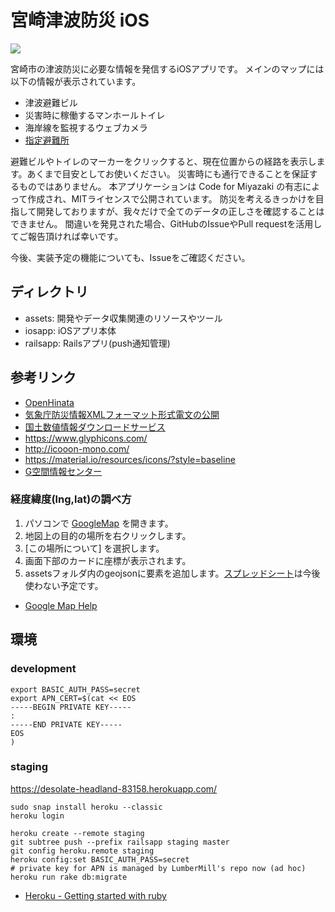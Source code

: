 # 宮崎津波防災 iOS

![](https://github.com/codeformiyazaki/m-tsunami-ios/workflows/CI/badge.svg)

宮崎市の津波防災に必要な情報を発信するiOSアプリです。
メインのマップには以下の情報が表示されています。

- 津波避難ビル
- 災害時に稼働するマンホールトイレ
- 海岸線を監視するウェブカメラ
- [指定避難所](https://www.geospatial.jp/ckan/dataset/hinanbasho/resource/b2b56005-9c68-432c-8fa8-6cb312459a08)

避難ビルやトイレのマーカーをクリックすると、現在位置からの経路を表示します。あくまで目安としてお使いください。
災害時にも通行できることを保証するものではありません。
本アプリケーションは Code for Miyazaki の有志によって作成され、MITライセンスで公開されています。
防災を考えるきっかけを目指して開発しておりますが、我々だけで全てのデータの正しさを確認することはできません。
間違いを発見された場合、GitHubのIssueやPull requestを活用してご報告頂ければ幸いです。

今後、実装予定の機能についても、Issueをご確認ください。

## ディレクトリ
- assets: 開発やデータ収集関連のリソースやツール
- iosapp: iOSアプリ本体
- railsapp: Railsアプリ(push通知管理)

## 参考リンク

- [OpenHinata](https://kenzkenz.xsrv.jp/aaa)
- [気象庁防災情報XMLフォーマット形式電文の公開](http://xml.kishou.go.jp/xmlpull.html)
- [国土数値情報ダウンロードサービス](http://nlftp.mlit.go.jp/ksj/)
- https://www.glyphicons.com/
- http://icooon-mono.com/
- https://material.io/resources/icons/?style=baseline
- [G空間情報センター](https://www.geospatial.jp/gp_front/)

### 経度緯度(lng,lat)の調べ方

1. パソコンで [GoogleMap](https://www.google.co.jp/maps) を開きます。
2. 地図上の目的の場所を右クリックします。
3. [この場所について] を選択します。
4. 画面下部のカードに座標が表示されます。
5. assetsフォルダ内のgeojsonに要素を追加します。[スプレッドシート](https://docs.google.com/spreadsheets/d/1FdGLrjkuGBtYe4DSTrTFV861ukzReuXsBDEJsw8oS1M/edit?usp=sharing)は今後使わない予定です。

- [Google Map Help](https://support.google.com/maps/answer/18539?co=GENIE.Platform%3DDesktop&hl=ja)


## 環境
### development
```
export BASIC_AUTH_PASS=secret
export APN_CERT=$(cat << EOS
-----BEGIN PRIVATE KEY-----
:
-----END PRIVATE KEY-----
EOS
)
```

### staging
https://desolate-headland-83158.herokuapp.com/

```
sudo snap install heroku --classic
heroku login

heroku create --remote staging
git subtree push --prefix railsapp staging master
git config heroku.remote staging
heroku config:set BASIC_AUTH_PASS=secret
# private key for APN is managed by LumberMill's repo now (ad hoc)
heroku run rake db:migrate
```
- [Heroku - Getting started with ruby](https://devcenter.heroku.com/articles/getting-started-with-ruby)
